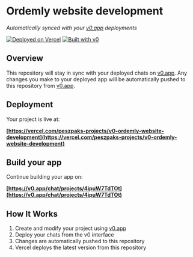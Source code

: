 # Ordemly website development

*Automatically synced with your [v0.app](https://v0.app) deployments*

[![Deployed on Vercel](https://img.shields.io/badge/Deployed%20on-Vercel-black?style=for-the-badge&logo=vercel)](https://vercel.com/peszpaks-projects/v0-ordemly-website-development)
[![Built with v0](https://img.shields.io/badge/Built%20with-v0.app-black?style=for-the-badge)](https://v0.app/chat/projects/4ipuW7TdTOt)

## Overview

This repository will stay in sync with your deployed chats on [v0.app](https://v0.app).
Any changes you make to your deployed app will be automatically pushed to this repository from [v0.app](https://v0.app).

## Deployment

Your project is live at:

**[https://vercel.com/peszpaks-projects/v0-ordemly-website-development](https://vercel.com/peszpaks-projects/v0-ordemly-website-development)**

## Build your app

Continue building your app on:

**[https://v0.app/chat/projects/4ipuW7TdTOt](https://v0.app/chat/projects/4ipuW7TdTOt)**

## How It Works

1. Create and modify your project using [v0.app](https://v0.app)
2. Deploy your chats from the v0 interface
3. Changes are automatically pushed to this repository
4. Vercel deploys the latest version from this repository
